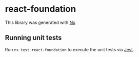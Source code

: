 # react-foundation

This library was generated with [Nx](https://nx.dev).

## Running unit tests

Run `nx test react-foundation` to execute the unit tests via [Jest](https://jestjs.io).

